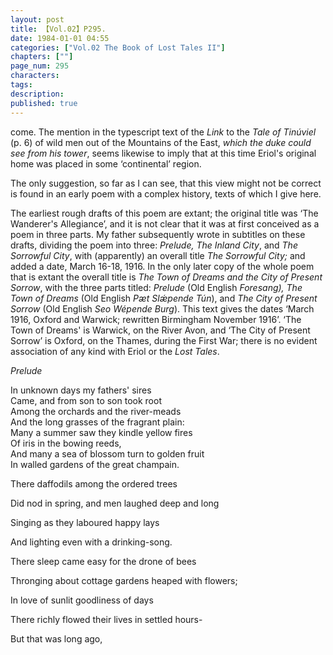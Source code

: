 ```yaml
---
layout: post
title: 【Vol.02】P295.
date: 1984-01-01 04:55
categories: ["Vol.02 The Book of Lost Tales II"]
chapters: [""]
page_num: 295
characters: 
tags: 
description: 
published: true
---
```


<p style="text-indent: 0;">
come. The mention in the typescript text of the <I>Link</I> to the <I>Tale of Tinúviel</I> (p. 6) of wild men out of the Mountains of the East, <I>which the duke could see from his tower</I>, seems likewise to imply that at this time Eriol's original home was placed in some ‘continental’ region.
</p>

The only suggestion, so far as I can see, that this view might not be correct is found in an early poem with a complex history, texts of which I give here.

The earliest rough drafts of this poem are extant; the original title was ‘The Wanderer's Allegiance’, and it is not clear that it was at first conceived as a poem in three parts. My father subsequently wrote in subtitles on these drafts, dividing the poem into three: <I>Prelude, The Inland City</I>, and <I>The Sorrowful City</I>, with (apparently) an overall title <I>The Sorrowful City;</I> and added a date, March 16-18, 1916. In the only later copy of the whole poem that is extant the overall title is <I>The Town of Dreams and the City of Present Sorrow</I>, with the three parts titled: <I>Prelude</I> (Old English <I>Foresang), The Town of Dreams</I> (Old English <I>Pæt Slǽpende Tún</I>), and <I>The City of Present Sorrow</I> (Old English <I>Seo Wépende Burg</I>). This text gives the dates ‘March 1916, Oxford and Warwick; rewritten Birmingham November 1916’. ‘The Town of Dreams' is Warwick, on the River Avon, and ‘The City of Present Sorrow’ is Oxford, on the Thames, during the First War; there is no evident association of any kind with Eriol or the <I>Lost Tales</I>.

<I>Prelude</I>

In unknown days my fathers' sires<BR>Came, and from son to son took root<BR>Among the orchards and the river-meads<BR>And the long grasses of the fragrant plain:<BR>Many a summer saw they kindle yellow fires<BR>Of iris in the bowing reeds,<BR>And many a sea of blossom turn to golden fruit<BR>In walled gardens of the great champain.

There daffodils among the ordered trees

Did nod in spring, and men laughed deep and long

Singing as they laboured happy lays

And lighting even with a drinking-song.

There sleep came easy for the drone of bees

Thronging about cottage gardens heaped with flowers;

In love of sunlit goodliness of days

There richly flowed their lives in settled hours-

But that was long ago,

